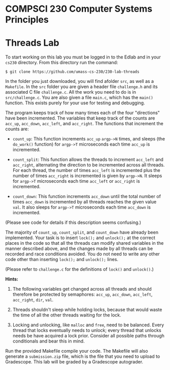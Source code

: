 # COMPSCI 230 Computer Systems Principles
# Threads Lab

To start working on this lab you must be logged in to the Edlab and in your
`cs230` directory. From this directory run the command:

```
$ git clone https://github.com/umass-cs-230/230-lab-threads
```

In the folder you just downloaded, you will find afolder `src`, as well as a
`Makefile`. In the `src` folder you are given a header file `challenge.h` and
its associated C file `challenge.c`. All the work you need to do is in
`src/challenge.c`. You are also given a file `main.c`, which has the `main()`
function. This exists purely for your use for testing and debugging.

The program keeps track of how many times each of the four "directions" have
been incremented. The variables that keep track of the counts are `acc_up`,
`acc_down`, `acc_left`, and `acc_right`. The functions that increment the counts
are:

* `count_up`: This function increments `acc_up` `argp->N` times, and sleeps (the
 `do_work()` function) for `argp->T` microseconds each time `acc_up` is
 incremented.

* `count_split`: This function allows the threads to increment `acc_left` and
 `acc_right`, alternating the direction to be incremented across all threads.
 For each thread, the number of times `acc_left` is incremented plus the number
 of times `acc_right` is incremented is given by `argp->N`. It sleeps for
 `argp->T` microseconds each time `acc_left` or `acc_right` is incremented.

* `count_down`: This function increments `acc_down` until the total number of
 times `acc_down` is incremented by all threads reaches the given value `val`.
 It also sleeps for `argp->T` microseconds each time `acc_down` is incremented.

(Please see code for details if this description seems confusing.) 

The majority of `count_up`, `count_split`, and `count_down` have already been
implemented. Your task is to insert `lock();` and `unlock();` at the correct
places in the code so that all the threads can modify shared variables in the
manner described above, and the changes made by all threads can be recorded
and race conditions avoided. You do not need to write any other code other than
inserting `lock();` and `unlock();` lines.

(Please refer to `challenge.c` for the definitions of `lock()` and `unlock()`.)

**Hints:**

1. The following variables get changed across all threads and should therefore
be protected by semaphores: `acc_up`, `acc_down`, `acc_left`, `acc_right`,
`dir`, `val`.

2. Threads shouldn't sleep while holding locks, because that would waste the
time of all the other threads waiting for the lock.

3. Locking and unlocking, like `malloc` and `free`, need to be balanced.
Every thread that locks eventually needs to unlock; every thread that unlocks
needs be have acquired a lock prior. Consider all possible paths through
conditionals and bear this in mind.

Run the provided Makefile compile your code. The Makefile will also generate a
`submission.zip` file, which is the file that you need to upload to Gradescope.
This lab will be graded by a Gradescope autograder.

